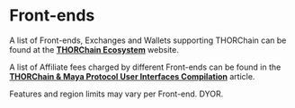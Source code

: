 # Front-ends

A list of Front-ends, Exchanges and Wallets supporting THORChain can be found at the **[THORChain Ecosystem]** website.

A list of Affiliate fees charged by different Front-ends can be found in the **[THORChain & Maya Protocol User Interfaces Compilation]** article.

Features and region limits may vary per Front-end.  DYOR.

[THORChain Ecosystem]: https://docs.thorchain.org/ecosystem
[THORChain & Maya Protocol User Interfaces Compilation]: https://thorchain-community.medium.com/thorchain-maya-protocol-user-interfaces-compilation-9437cf8bf98a
